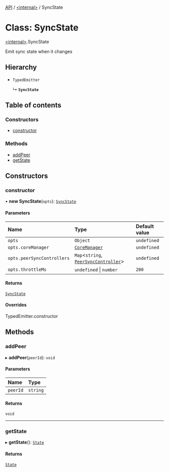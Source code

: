 [API](../README.md) / [\<internal\>](../modules/internal_.md) / SyncState

# Class: SyncState

[\<internal\>](../modules/internal_.md).SyncState

Emit sync state when it changes

## Hierarchy

- `TypedEmitter`

  ↳ **`SyncState`**

## Table of contents

### Constructors

- [constructor](internal_.SyncState.md#constructor)

### Methods

- [addPeer](internal_.SyncState.md#addpeer)
- [getState](internal_.SyncState.md#getstate)

## Constructors

### constructor

• **new SyncState**(`opts`): [`SyncState`](internal_.SyncState.md)

#### Parameters

| Name | Type | Default value |
| :------ | :------ | :------ |
| `opts` | `Object` | `undefined` |
| `opts.coreManager` | [`CoreManager`](internal_.CoreManager.md) | `undefined` |
| `opts.peerSyncControllers` | `Map`\<`string`, [`PeerSyncController`](internal_.PeerSyncController.md)\> | `undefined` |
| `opts.throttleMs` | `undefined` \| `number` | `200` |

#### Returns

[`SyncState`](internal_.SyncState.md)

#### Overrides

TypedEmitter.constructor

## Methods

### addPeer

▸ **addPeer**(`peerId`): `void`

#### Parameters

| Name | Type |
| :------ | :------ |
| `peerId` | `string` |

#### Returns

`void`

___

### getState

▸ **getState**(): [`State`](../modules/internal_.md#state)

#### Returns

[`State`](../modules/internal_.md#state)
